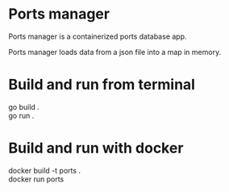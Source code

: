 # Ports manager

Ports manager is a containerized ports database app.

Ports manager loads data from a json file into a map in memory.

# Build and run from terminal

go build .  
go run .  

# Build and run with docker

docker build -t ports .  
docker run ports  
